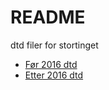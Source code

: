 # README



dtd filer for stortinget
* [Før 2016 dtd](forhandl_xml.dtd)
* [Etter 2016 dtd](forhandlinger.dtd)

